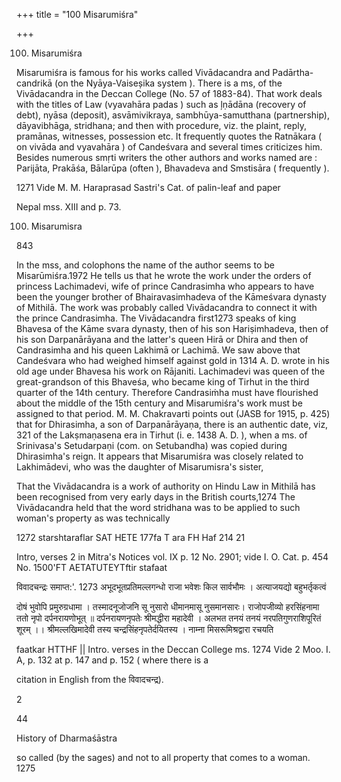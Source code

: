 +++
title = "100 Misarumiśra"

+++

100. Misarumiśra 

Misarumiśra is famous for his works called Vivādacandra and Padārtha-candrikā (on the Nyāya-Vaiseșika system ). There is a ms, of the Vivādacandra in the Deccan College (No. 57 of 1883-84). That work deals with the titles of Law (vyavahāra padas ) such as ļṇādāna (recovery of debt), nyāsa (deposit), asvāmivikraya, sambhūya-samutthana (partnership), dāyavibhāga, stridhana; and then with procedure, viz. the plaint, reply, pramānas, witnesses, possession etc. It frequently quotes the Ratnākara ( on vivāda and vyavahāra ) of Candeśvara and several times criticizes him. Besides numerous smṛti writers the other authors and works named are : Parijāta, Prakāśa, Bālarūpa (often ), Bhavadeva and Smstisāra ( frequently ). 

1271 Vide M. M. Haraprasad Sastri's Cat. of palin-leaf and paper 

Nepal mss. XIII and p. 73. 

100. Misarumisra 

843 

In the mss, and colophons the name of the author seems to be Misarūmiśra.1972 He tells us that he wrote the work under the orders of princess Lachimadevi, wife of prince Candrasimha who appears to have been the younger brother of Bhairavasimhadeva of the Kāmeśvara dynasty of Mithilā. The work was probably called Vivādacandra to connect it with the prince Candrasimha. The Vivādacandra first1273 speaks of king Bhavesa of the Kāme svara dynasty, then of his son Hariṣimhadeva, then of his son Darpanārāyana and the latter's queen Hirā or Dhira and then of Candrasimha and his queen Lakhimā or Lachimā. We saw above that Candeśvara who had weighed himself against gold in 1314 A. D. wrote in his old age under Bhavesa his work on Rājaniti. Lachimadevi was queen of the great-grandson of this Bhaveśa, who became king of Tirhut in the third quarter of the 14th century. Therefore Candrasiṁha must have flourished about the middle of the 15th century and Misarumiśra's work must be assigned to that period. M. M. Chakravarti points out (JASB for 1915, p. 425) that for Dhirasimha, a son of Darpanārāyaṇa, there is an authentic date, viz, 321 of the Lakṣmaṇasena era in Tirhut (i. e. 1438 A. D. ), when a ms. of Srinivasa's Setudarpaṇi (com. on Setubandha) was copied during Dhirasimha's reign. It appears that Misarumiśra was closely related to Lakhimādevi, who was the daughter of Misarumisra's sister, 

That the Vivādacandra is a work of authority on Hindu Law in Mithilā has been recognised from very early days in the British courts,1274 The Vivādacandra held that the word stridhana was to be applied to such woman's property as was technically 

1272 starshtaraflar SAT HETE 177fa T ara FH Haf 214 21 

Intro, verses 2 in Mitra's Notices vol. IX p. 12 No. 2901; vide I. O. Cat. p. 454 No. 1500'FT AETATUTEYTftir stafaat 

विवादचन्द्रः समाप्त:'. 1273 अभूदभूतप्रतिमल्लगन्धो राजा भवेशः किल सार्वभौमः । अत्याजयद्यो बहुभर्तृकत्वं 

दोषं भुवोपि प्रमुरुग्रधामा । तस्मादनूजोजनि सू नुसारो धीमानमासू नुसमानसारः। राजोपजीव्यो हरसिंहनामा ततो नृपो दर्पनरायणोभूत् ॥ दर्पनरायणनृपतेः श्रीमद्धीरा महादेवी । अलभत तनयं तनयं नरपतिगुणराशिपूरितं शूरम् ।। श्रीमल्लखिमादेवी तस्य चन्द्रसिंहनृपतेर्दयितस्य । नाम्ना मिसरूमिश्रद्वारा रचयति 

faatkar HTTHF || Intro. verses in the Deccan College ms. 1274 Vide 2 Moo. I. A, p. 132 at p. 147 and p. 152 ( where there is a 

citation in English from the विवादचन्द्र). 

2 

44 

History of Dharmaśāstra 

so called (by the sages) and not to all property that comes to a woman. 1275 
